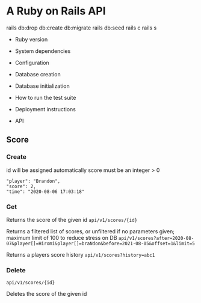 # A Ruby on Rails API

rails db:drop db:create db:migrate rails db:seed
rails c
rails s

- Ruby version

- System dependencies

- Configuration

- Database creation

- Database initialization

- How to run the test suite

- Deployment instructions

- API

## Score

### Create

id will be assigned automatically
score must be an integer > 0

```
"player": "Brandon",
"score": 2,
"time": "2020-08-06 17:03:18"
```

### Get

Returns the score of the given id
`api/v1/scores/{id}`

Returns a filtered list of scores, or unfiltered if no parameters given; maximum limit of 100 to reduce stress on DB
`api/v1/scores?after=2020-08-07&player[]=Hiromi&player[]=braNdon&before=2021-08-05&offset=1&limit=5`

Returns a players score history
`api/v1/scores?history=abc1`

### Delete

`api/v1/scores/{id}`

Deletes the score of the given id
